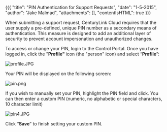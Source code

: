 {{{
  "title": "PIN Authentication for Support Requests",
  "date": "1-5-2015",
  "author": "Jake Malmad",
  "attachments": [],
  "contentIsHTML": true
}}}

<p>When submitting a support request, CenturyLink Cloud requires that the user supply a pre-defined, unique&nbsp;PIN number as a secondary means of authentication. This measure is designed to add an additional layer of security to prevent account impersonation
  and unauthorized changes.</p>
<p>To access or change your PIN, login to the Control Portal. Once you have logged in, click the "<strong>Profile" </strong>icon (the "person" icon)&nbsp;and select “<strong>Profile</strong>”:</p>
<p><img src="https://t3n.zendesk.com/attachments/token/lozlvaryvluko45/?name=profile.JPG" alt="profile.JPG" />
</p>

<p>Your PIN will be displayed on the following screen:&nbsp;</p>
<p><img src="https://t3n.zendesk.com/attachments/token/rtG4U4GYrbRZPA0Da61qnLC7k/?name=pin.png" alt="pin.png" />
</p>
<p>If you wish to manually set your PIN, highlight the PIN field and click. You can then enter a custom PIN (numeric, no alphabetic or special characters, 10 character limit)</p>
<p>
  <a><img src="https://t3n.zendesk.com/attachments/token/yvkzz4tl53c4lp6/?name=pin4.JPG" alt="pin4.JPG" />
  </a>
</p>
<p>Click “<strong>Save</strong>” to finish setting your custom PIN.</p>